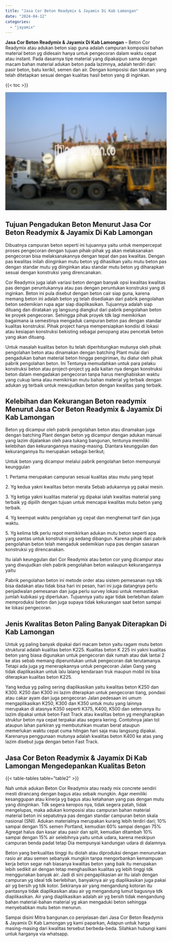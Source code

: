 ```yaml
---
title: "Jasa Cor Beton Readymix & Jayamix Di Kab Lamongan"
date: "2024-04-12"
categories: 
  - "jayamix"
---
```


**Jasa Cor Beton Readymix & Jayamix Di Kab Lamongan** – Beton Cor Readymix atau adukan beton siap guna adalah campuran komposisi bahan material beton yg didesain hanya untuk pengecoran dalam waktu cepat atau instant. Pada dasarnya tipe material yang dipakaipun sama dengan macam bahan material adukan beton pada lazimnya, adalah terdiri dari: pasir beton, batu kerikil, semen dan air. Dengan komposisi dan takaran yang telah ditetapkan sesuai dengan kualitas hasil beton yang di inginkan.

{{< toc >}}

![Jasa Cor Beton Readymix & Jayamix Di Kab Lamongan](/images/jasa-cor-readymix-17.png)

## Tujuan Pengadukan Beton Menurut Jasa Cor Beton Readymix & Jayamix Di Kab Lamongan

Dibuatnya campuran beton seperti ini tujuannya yaitu untuk mempercepat proses pengecoran dengan tujuan pihak-pihak yg akan melaksanakan pengecoran bisa melaksanakannya dengan tepat dan pas kwalitas. Dengan pas kwalitas inilah diinginkan mutu beton yg dihasilkan yaitu mutu beton pas dengan standar mutu yg diinginkan atau standar mutu beton yg diharapkan sesuai dengan konstruksi yang direncanakan.

Cor Readymix juga ialah variasi beton dengan banyak opsi kwalitas kwalitas pas dengan peruntukannya atau pas dengan peruntukan konstruksi yang di inginkan. Beton ini pula disebut dengan beton cair siap guna, karena memang beton ini adalah beton yg telah disediakan dari pabrik pengolahan beton sedemikian rupa agar siap diaplikasikan. Tujuannya adalah siap dituang dan diratakan yg langsung diangkut dari pabrik pengolahan beton ke proyek pengecoran. Sehingga pihak proyek tdk lagi memikirkan bagaimana ia semestinya mengaduk campuran beton pas dengan standar kualitas konstruksi. Pihak project hanya mempersiapkan kondisi di lokasi atau kesiapan konstruksi bekisting sebagai penopang atau pencetak beton yang akan dituang.

Untuk masalah kualitas beton itu telah diperhitungkan mutunya oleh pihak pengolahan beton atau dinamakan dengan batching Plant mulai dari pengadukan bahan material beton hingga pengiriman, itu diatur oleh pihak pabrik pengolahan beton. Ini Tentunya memudahkan untuk para pelaku konstruksi beton atau project-project yg ada kaitan nya dengan konstruksi beton dalam mengadakan pengecoran tanpa harus menghabiskan waktu yang cukup lama atau memikirkan mutu bahan material yg terbaik dengan adukan yg terbaik untuk mewujudkan beton dengan kwalitas yang terbaik.

## Kelebihan dan Kekurangan Beton readymix Menurut Jasa Cor Beton Readymix & Jayamix Di Kab Lamongan

Beton yg dicampur oleh pabrik pengolahan beton atau dinamakan juga dengan batching Plant dengan beton yg dicampur dengan adukan manual yang lazim dijalankan oleh para tukang bangunan, tentunya memiliki kelebihan dan kekurangannya masing-masing. Diantara keunggulan dan kekurangannya Itu merupakan sebagai berikut;

Untuk beton yang dicampur melalui pabrik pengolahan beton mempunyai keunggulan

1\. Pertama merupakan campuran sesuai kualitas atau mutu yang tepat

2\. Yg kedua yakni kwalitas beton merata Sebab adukannya yg pakai mesin.

3\. Yg ketiga yakni kualitas material yg dipakai ialah kwalitas material yang terbaik yg dipilih dengan tujuan untuk mencapai kwalitas mutu beton yang terbaik.

4\. Yg keempat waktu pengolahan yg cepat dan menghemat tarif dan juga waktu.

5\. Yg kelima tdk perlu repot memikirkan adukan mutu beton seperti apa yang pantas untuk konstruksi yg sedang dibangun. Karena pihak dari pabrik pengolahan beton telah mengaduk sedemikian rupa pas dengan sasaran konstruksi yg direncanakan.

Itu ialah keunggulan dari Cor Readymix atau beton cor yang dicampur atau yang diwujudkan oleh pabrik pengolahan beton walaupun kekurangannya yaitu

Pabrik pengolahan beton ini metode order atau sistem pemesanan nya tdk bisa dadakan atau tidak bisa hari ini pesan, hari ini juga datangnya perlu penjadwalan pemesanan dan juga perlu survey lokasi untuk memastikan jumlah kubikasi yg diperlukan. Tujuannya yaitu agar tidak berlebihan dalam memproduksi beton dan juga supaya tidak kekurangan saat beton sampai ke lokasi pengecoran.

## Jenis Kwalitas Beton Paling Banyak Diterapkan Di Kab Lamongan

Untuk yg paling banyak dipakai dari macam beton yaitu ragam mutu beton struktural adalah kualitas beton K225. Kualitas beton K 225 ini yakni kualitas beton yang biasa digunakan untuk pengecoran dak rumah atau dak lantai 2 ke atas sebab memang diperuntukan untuk pengecoran dak terutamanya. Tetapi ada juga yg menerapkannya untuk pengecoran Jalan Gang yang tidak diaplikasikan untuk lalu lalang kendaraan truk maupun mobil ini bisa diterapkan kualitas beton K225.

Yang kedua yg paling sering diaplikasikan yaitu kwalitas beton K250 dan K300. K250 dan K300 ini lazim diterapkan untuk pengecoran tiang, pondasi atau cakar ayam dan juga pengecoran Jalan pedesaan ini umum mengaplikasikan K250, K300 dan K350 untuk mutu yang lainnya merupakan di atasnya K350 seperti K375, K400, K500 dan seterusnya itu lazim dipakai untuk beton Fast Track atau kwalitas beton yg mengharapkan struktur beton nya cepat terpakai atau segera kering. Contohnya jalan tol ataupun lahan parkiran yg membutuhkan muatan berat ataupun memerlukan waktu cepat cuma hitngan hari saja mau langsung dipakai. Karenanya penggunaan mutunya adalah kwalitas beton K400 ke atas yang lazim disebut juga dengan beton Fast Track.

## Jasa Cor Beton Readymix & Jayamix Di Kab Lamongan Mengedepankan Kualitas Beton

{{< table-tables table="table2" >}}

Nah untuk adukan Beton Cor Readymix atau ready mix concrete sendiri mesti dirancang dengan bagus atau sebaik mungkin. Agar memiliki kesanggupan atau kinerja yg bagus atau ketahanan yang pas dengan mutu yang diinginkan. Tdk segera keropos nya, tidak segera patah, tidak mengelupas, maka adukan komposisi atau campuran bahan material material beton ini sepatutnya pas dengan standar campuran beton skala nasional (SNI). Adukan materialnya merupakan kurang lebih terdiri dari; 10% sampai dengan 15% semen Portland, kemudian 60% sampai dengan 75% Agregat halus dan kasar atau pasir dan split, kemudian ditambah 10% sampai dengan 15% air selebihnya yaitu untuk udara, karena meskipun campuran benda padat tetap Dia mempunyai kandungan udara di dalamnya.

Beton yang berkualitas tinggi itu diolah atau diproduksi dengan menurunkan rasio air atau semen sebanyak mungkin tanpa mengorbankan kemampuan kerja beton segar nah biasanya kwalitas beton yang baik itu merupakan lebih sedikit air dengan tetap menghasilkan kualitas yg lebih tinggi tdk menggunakan banyak air. Jadi di sini pengaplikasian air Itu ialah dengan campuran yg ideal tdk berlebihan, banyaknya air yg diaplikasikan juga pakai air yg bersih yg tdk kotor. Sekiranya air yang mengandung kotoran itu pantasnya tidak diaplikasikan atau air yg mengandung lumut bagusnya tdk diaplikasikan. Air yang diaplikasikan adalah air yg bersih tidak mengandung bahan material-bahan material yg akan mengaduki beton sehingga menyebabkan mutu beton menurun.

Sampai disini Mitra bangunan.co penjelasan dari Jasa Cor Beton Readymix & Jayamix Di Kab Lamongan yg kami paparkan, Adapun untuk harga masing-masing dari kwalitas tersebut berbeda-beda. Silahkan hubungi kami untuk harganya via whatsapp.
